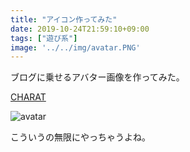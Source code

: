 ```yaml
---
title: "アイコン作ってみた"
date: 2019-10-24T21:59:10+09:00
tags: ["遊び系"]
image: '../../img/avatar.PNG'
---
```


ブログに乗せるアバター画像を作ってみた。

[CHARAT](https://charat.me/face/create/)

![avatar](../../img/avatar.PNG)

こういうの無限にやっちゃうよね。
